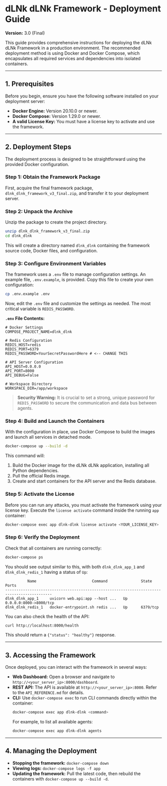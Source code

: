 # dLNk dLNk Framework - Deployment Guide

**Version:** 3.0 (Final)

This guide provides comprehensive instructions for deploying the dLNk dLNk Framework in a production environment. The recommended deployment method is using Docker and Docker Compose, which encapsulates all required services and dependencies into isolated containers.

---

## 1. Prerequisites

Before you begin, ensure you have the following software installed on your deployment server:

- **Docker Engine:** Version 20.10.0 or newer.
- **Docker Compose:** Version 1.29.0 or newer.
- **A valid License Key:** You must have a license key to activate and use the framework.

---

## 2. Deployment Steps

The deployment process is designed to be straightforward using the provided Docker configuration.

### Step 1: Obtain the Framework Package

First, acquire the final framework package, `dlnk_dlnk_framework_v3_final.zip`, and transfer it to your deployment server.

### Step 2: Unpack the Archive

Unzip the package to create the project directory.

```bash
unzip dlnk_dlnk_framework_v3_final.zip
cd dlnk_dlnk
```

This will create a directory named `dlnk_dlnk` containing the framework source code, Docker files, and configuration.

### Step 3: Configure Environment Variables

The framework uses a `.env` file to manage configuration settings. An example file, `.env.example`, is provided. Copy this file to create your own configuration:

```bash
cp .env.example .env
```

Now, edit the `.env` file and customize the settings as needed. The most critical variable is `REDIS_PASSWORD`.

**`.env` File Contents:**
```
# Docker Settings
COMPOSE_PROJECT_NAME=dlnk_dlnk

# Redis Configuration
REDIS_HOST=redis
REDIS_PORT=6379
REDIS_PASSWORD=YourSecretPasswordHere # <-- CHANGE THIS

# API Server Configuration
API_HOST=0.0.0.0
API_PORT=8000
API_DEBUG=False

# Workspace Directory
WORKSPACE_DIR=/app/workspace
```

> **Security Warning:** It is crucial to set a strong, unique password for `REDIS_PASSWORD` to secure the communication and data bus between agents.

### Step 4: Build and Launch the Containers

With the configuration in place, use Docker Compose to build the images and launch all services in detached mode.

```bash
docker-compose up --build -d
```

This command will:
1.  Build the Docker image for the dLNk dLNk application, installing all Python dependencies.
2.  Pull the official Redis image.
3.  Create and start containers for the API server and the Redis database.

### Step 5: Activate the License

Before you can run any attacks, you must activate the framework using your license key. Execute the `license activate` command inside the running `app` container:

```bash
docker-compose exec app dlnk-dlnk license activate <YOUR_LICENSE_KEY>
```

### Step 6: Verify the Deployment

Check that all containers are running correctly:

```bash
docker-compose ps
```

You should see output similar to this, with both `dlnk_dlnk_app_1` and `dlnk_dlnk_redis_1` having a status of `Up`:

```
          Name                         Command               State           Ports
-------------------------------------------------------------------------------------------
dlnk_dlnk_app_1     uvicorn web.api:app --host ...   Up      0.0.0.0:8000->8000/tcp
dlnk_dlnk_redis_1   docker-entrypoint.sh redis ...   Up      6379/tcp
```

You can also check the health of the API:

```bash
curl http://localhost:8000/health
```

This should return a `{"status": "healthy"}` response.

---

## 3. Accessing the Framework

Once deployed, you can interact with the framework in several ways:

- **Web Dashboard:** Open a browser and navigate to `http://<your_server_ip>:8000/dashboard`.
- **REST API:** The API is available at `http://<your_server_ip>:8000`. Refer to the `API_REFERENCE.md` for details.
- **CLI:** Use `docker-compose exec` to run CLI commands directly within the container:
  ```bash
  docker-compose exec app dlnk-dlnk <command>
  ```
  For example, to list all available agents:
  ```bash
  docker-compose exec app dlnk-dlnk agents
  ```

---

## 4. Managing the Deployment

- **Stopping the framework:** `docker-compose down`
- **Viewing logs:** `docker-compose logs -f app`
- **Updating the framework:** Pull the latest code, then rebuild the containers with `docker-compose up --build -d`.

